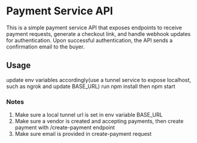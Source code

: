 # Payment Service API

This is a simple payment service API that exposes endpoints to receive payment requests, generate a checkout link, and handle webhook updates for authentication. Upon successful authentication, the API sends a confirmation email to the buyer.

## Usage

update env variables accordingly(use a tunnel service to expose localhost, such as ngrok and update BASE_URL)
run npm install then npm start

### Notes

1. Make sure a local tunnel url is set in env variable BASE_URL
2. Make sure a vendor is created and accepting payments, then create payment with /create-payment endpoint
3. Make sure email is provided in create-payment request
